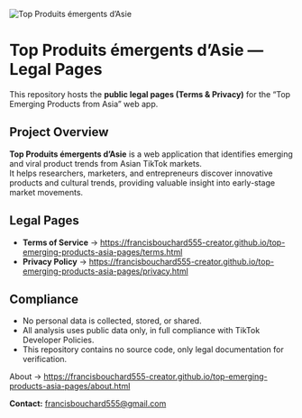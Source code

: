 ![Top Produits émergents d’Asie](https://francisbouchard555-creator.github.io/top-emerging-products-asia-pages/logo.png)

# Top Produits émergents d’Asie — Legal Pages

This repository hosts the **public legal pages (Terms & Privacy)** for the “Top Emerging Products from Asia” web app.

## Project Overview
**Top Produits émergents d’Asie** is a web application that identifies emerging and viral product trends from Asian TikTok markets.  
It helps researchers, marketers, and entrepreneurs discover innovative products and cultural trends, providing valuable insight into early-stage market movements.

## Legal Pages
- **Terms of Service** → https://francisbouchard555-creator.github.io/top-emerging-products-asia-pages/terms.html
- **Privacy Policy** → https://francisbouchard555-creator.github.io/top-emerging-products-asia-pages/privacy.html  

## Compliance
- No personal data is collected, stored, or shared.  
- All analysis uses public data only, in full compliance with TikTok Developer Policies.  
- This repository contains no source code, only legal documentation for verification.
  
About → https://francisbouchard555-creator.github.io/top-emerging-products-asia-pages/about.html

**Contact:** francisbouchard555@gmail.com

